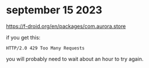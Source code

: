 # september 15 2023

https://f-droid.org/en/packages/com.aurora.store

if you get this:

~~~
HTTP/2.0 429 Too Many Requests
~~~

you will probably need to wait about an hour to try again.
